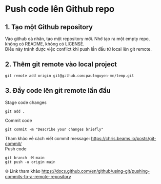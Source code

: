 # Push code lên Github repo

## 1. Tạo một Github repository

Vào github cá nhân, tạo một repository mới. Nhớ tạo ra một empty repo, không có README, không có LICENSE.  
Điều này tránh được việc conflict khi push lần đầu từ local lên git remote.

## 2. Thêm git remote vào local project

```
git remote add origin git@github.com:paulnguyen-mn/temp.git
```

## 3. Đẩy code lên git remote lần đầu

Stage code changes

```
git add .
```

Commit code

```
git commit -m "Describe your changes briefly"
```

Tham khảo về cách viết commit message: https://chris.beams.io/posts/git-commit/  
Push code

```
git branch -M main
git push -u origin main
```

🌐 Link tham khảo
https://docs.github.com/en/github/using-git/pushing-commits-to-a-remote-repository
